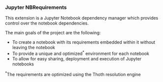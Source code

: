 ### Jupyter NBRequirements

This extension is a Jupyter Notebook dependency manager which provides control over the notebook dependencies.

The main goals of the project are the following:

- To create a notebook with its requirements embedded within it without leaving the notebook
- To provide a unique and optimized<sup>*</sup> environment for each notebook
- To allow for easy sharing, deployment and execution of Jupyter notebooks

<sup>*</sup>The requirements are optimized using the Thoth resolution engine
